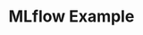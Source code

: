 ---
title: MLflow Example
weight: 1
variants: +flyte -serverless -byoc -selfmanaged
layout: py_example
example_file: /external/unionai-examples/flyte-integrations/flytekit-plugins/mlflow_plugin/mlflow_plugin/mlflow_example.py
---